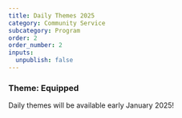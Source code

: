 ```yaml
---
title: Daily Themes 2025
category: Community Service
subcategory: Program
order: 2
order_number: 2
inputs:
  unpublish: false
---
```

### ​​​**Theme: Equipped**

Daily themes will be available early January 2025!